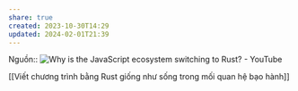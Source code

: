 ```yaml
---
share: true
created: 2023-10-30T14:29
updated: 2024-02-01T21:39
---
```

Nguồn:: ![Why is the JavaScript ecosystem switching to Rust? - YouTube](https://youtu.be/dZQMoEWe5uY?si=Rmr4RCwH5fSeQO2Z&t=1171)

[[Viết chương trình bằng Rust giống như sống trong mối quan hệ bạo hành]] 